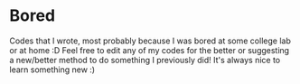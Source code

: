 # Bored
Codes that I wrote, most probably because I was bored at some college lab or at home :D
Feel free to edit any of my codes for the better or suggesting a new/better method to do something I previously did! It's always nice to learn something new :) 
